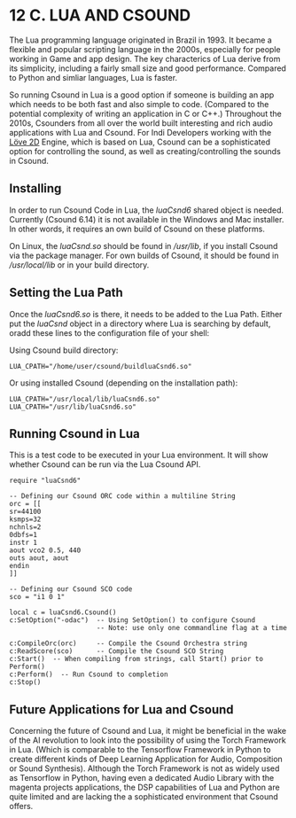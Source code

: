 12 C. LUA AND CSOUND
====================

The Lua programming language originated in Brazil in 1993. It became a flexible and popular scripting language in the 2000s, especially for people working in Game and app design. The key characterics of Lua derive from its simplicity, including a fairly small size and good performance. Compared to Python and simliar languages, Lua is faster. 

So running Csound in Lua is a good option if someone is building an app which needs to be both fast and also simple to code. (Compared to the potential complexity of writing an application in C or C++.) Throughout the 2010s, Csounders from all over the world built interesting and rich audio applications with Lua and Csound. For Indi Developers working with the [Löve 2D](https://love2d.org/) Engine, which is based on Lua, Csound can be a sophisticated option for controlling the sound, as well as creating/controlling the sounds in Csound. 


Installing
----------

In order to run Csound Code in Lua, the *luaCsnd6* shared object is needed. Currently (Csound 6.14) it is not available in the Windows and Mac installer. In other words, it requires an own build of Csound on these platforms.

On Linux, the *luaCsnd.so* should be found in */usr/lib*, if you install Csound via the package manager. For own builds of Csound, it should be found in */usr/local/lib* or in your build directory.


Setting the Lua Path
--------------------

Once the *luaCsnd6.so* is there, it needs to be added to the Lua Path. Either put the *luaCsnd* object in a directory where Lua is searching by default, oradd these lines to the configuration file of your shell:

Using Csound build directory:
	
    LUA_CPATH="/home/user/csound/buildluaCsnd6.so"

Or using installed Csound (depending on the installation path):

	LUA_CPATH="/usr/local/lib/luaCsnd6.so"
  	LUA_CPATH="/usr/lib/luaCsnd6.so"
          

Running Csound in Lua
---------------------

This is a test code to be executed in your Lua environment. It will show whether Csound can be run via the Lua Csound API.

    require "luaCsnd6"

    -- Defining our Csound ORC code within a multiline String
    orc = [[
    sr=44100
    ksmps=32
    nchnls=2
    0dbfs=1
    instr 1 
    aout vco2 0.5, 440
    outs aout, aout
    endin
    ]]

    -- Defining our Csound SCO code 
    sco = "i1 0 1"

    local c = luaCsnd6.Csound()
    c:SetOption("-odac")  -- Using SetOption() to configure Csound
                          -- Note: use only one commandline flag at a time

    c:CompileOrc(orc)     -- Compile the Csound Orchestra string
    c:ReadScore(sco)      -- Compile the Csound SCO String
    c:Start()  -- When compiling from strings, call Start() prior to Perform() 
    c:Perform()  -- Run Csound to completion
    c:Stop()



## Future Applications for Lua and Csound 

Concerning the future of Csound and Lua, it might be beneficial in the wake of the AI revolution to look into the possibility of using the Torch Framework in Lua. (Which is comparable to the Tensorflow Framework in Python to create different kinds of Deep Learning Application for Audio, Composition or Sound Synthesis). Although the Torch Framework is not as widely used as Tensorflow in Python, having even a dedicated Audio Library with the magenta projects applications, the DSP capabilities of Lua and Python are quite limited and are lacking the a sophisticated environment that Csound offers.
